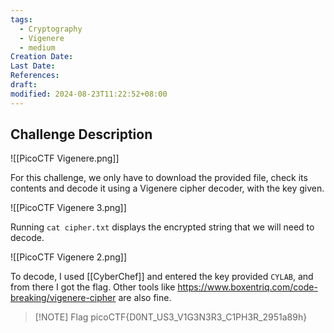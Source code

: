 ```yaml
---
tags:
  - Cryptography
  - Vigenere
  - medium
Creation Date: 
Last Date: 
References: 
draft: 
modified: 2024-08-23T11:22:52+08:00
---
```

## Challenge Description
![[PicoCTF Vigenere.png]]

For this challenge, we only have to download the provided file, check its contents and decode it using a Vigenere cipher decoder, with the key given.

![[PicoCTF Vigenere 3.png]]

Running `cat cipher.txt` displays the encrypted string that we will need to decode. 

![[PicoCTF Vigenere 2.png]]

To decode, I used [[CyberChef]] and entered the key provided `CYLAB`, and from there I got the flag. Other tools like https://www.boxentriq.com/code-breaking/vigenere-cipher are also fine.

> [!NOTE] Flag
>picoCTF{D0NT_US3_V1G3N3R3_C1PH3R_2951a89h}